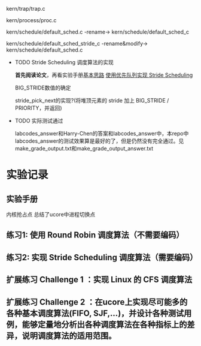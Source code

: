 kern/trap/trap.c

kern/process/proc.c

kern/schedule/default_sched.c -rename-> kern/schedule/default_sched_c

kern/schedule/default_sched_stride_c -rename&modify-> kern/schedule/default_sched.c

* TODO Stride Scheduling 调度算法的实现

    **首先阅读论文**，再看实验手册[基本思路](https://github.com/LearningOS/ucore_os_docs/blob/master/lab6/lab6_3_6_1_basic_method.md) [使用优先队列实现 Stride Scheduling](https://github.com/LearningOS/ucore_os_docs/blob/master/lab6/lab6_3_6_2_priority_queue.md)

    BIG_STRIDE数值的确定

    stride_pick_next的实现?(将堆顶元素的 stride 加上 BIG_STRIDE / PRIORITY，并返回)

* TODO 实际测试通过

    labcodes_answer和Harry-Chen的答案和labcodes_answer中，本repo中labcodes_answer的测试效果算是最好的了，但是仍然没有完全通过。见make_grade_output.txt和make_grade_output_answer.txt

# 实验记录

## 实验手册

内核抢占点 总结了ucore中进程切换点

## 练习1: 使用 Round Robin 调度算法（不需要编码）

## 练习2: 实现 Stride Scheduling 调度算法（需要编码）

## 扩展练习 Challenge 1 ：实现 Linux 的 CFS 调度算法

## 扩展练习 Challenge 2 ：在ucore上实现尽可能多的各种基本调度算法(FIFO, SJF,...)，并设计各种测试用例，能够定量地分析出各种调度算法在各种指标上的差异，说明调度算法的适用范围。